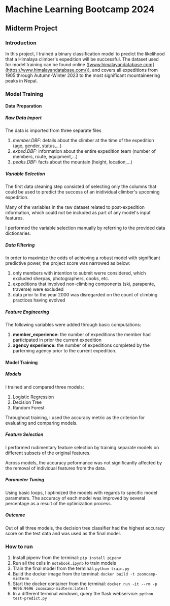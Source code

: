 # Machine Learning Bootcamp 2024
## Midterm Project
### Introduction
In this project, I trained a binary classification model to predict the likelihood that a Himalaya climber's expedition will be successful. The dataset used for model training can be found online ([www.himalayandatabase.com](https://www.himalayandatabase.com/)), and covers all expeditions from 1905 through Autumn-Winter 2023 to the most significant mountaineering peaks in Nepal.

### Model Training
#### Data Preparation
##### Raw Data Import

The data is imported from three separate files

1. _member.DBF:_ details about the climber at the time of the expedition (age, gender, status,...)
2. _exped.DBF:_ information about the entire expedition team (number of members, route, equipment,...)
3. _peaks.DBF:_ facts about the mountain (height, location,...)

##### Variable Selection

The first data cleaning step consisted of selecting only the columns that could be used to predict the success of an inidividual climber's upcoming expedition.

Many of the variables in the raw dataset related to post-expedition information, which could not be included as part of any model's input features.

I performed the variable selection manually by referring to the provided data dictionaries.

##### Data Filtering

In order to maximize the odds of achieving a robust model with significant predictive power, the project score was narrowed as below:

1. only members with intention to submit werre considered, which excluded sherpas, photographers, cooks, etc.
2. expeditions that involved non-climbing components (ski, parapente, traverse) were excluded
3. data prior to the year 2000 was disregarded on the count of climbing practices having evolved


##### Feature Engineering

The following variables were added through basic computations:

1. __member_experience:__ the number of expeditions the member had participated in prior the current expedition
2. __agency experience:__ the number of expeditions completed by the parterning agency prior to the current expedition.

#### Model Training
##### Models

I trained and compared three models:

1. Logistic Regression
2. Decision Tree
3. Random Forest

Throughout training, I used the accuracy metric as the criterion for evaluating and comparing models.

##### Feature Selection

I performed rudimentary feature selection by training separate models on different subsets of the original features.

Across models, the accuracy peformance was not significantly affected by the removal of individual features from the data.

##### Parameter Tuning

Using basic loops, I optimized the models with regards to specific model parameters. The accuracy of each model was improved by several percentage as a result of the optimization process.

##### Outcome

Out of all three models, the decision tree classifier had the highest accuracy score on the test data and was used as the final model.


### How to run
1. Install pipenv from the terminal: `pip install pipenv`
2. Run all the cells in `notebook.ipynb` to train models
3. Train the final model from the terminal: `python train.py`
4. Build the docker image from the terminal: `docker build -t zoomcamp-midterm .`
5. Start the docker container from the terminal: `docker run -it --rm -p 9696:9696 zoomcamp-midterm:latest`
6. In a different terminal windown, query the flask webservice: `python test-predict.py`
